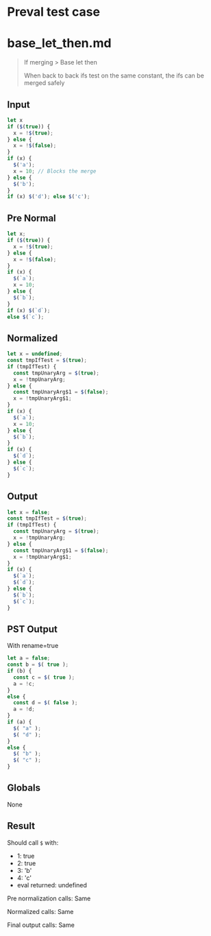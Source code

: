 # Preval test case

# base_let_then.md

> If merging > Base let then
>
> When back to back ifs test on the same constant, the ifs can be merged safely

## Input

`````js filename=intro
let x 
if ($(true)) {
  x = !$(true);
} else {
  x = !$(false);
}
if (x) {
  $('a');
  x = 10; // Blocks the merge
} else {
  $('b');
}
if (x) $('d'); else $('c');
`````

## Pre Normal


`````js filename=intro
let x;
if ($(true)) {
  x = !$(true);
} else {
  x = !$(false);
}
if (x) {
  $(`a`);
  x = 10;
} else {
  $(`b`);
}
if (x) $(`d`);
else $(`c`);
`````

## Normalized


`````js filename=intro
let x = undefined;
const tmpIfTest = $(true);
if (tmpIfTest) {
  const tmpUnaryArg = $(true);
  x = !tmpUnaryArg;
} else {
  const tmpUnaryArg$1 = $(false);
  x = !tmpUnaryArg$1;
}
if (x) {
  $(`a`);
  x = 10;
} else {
  $(`b`);
}
if (x) {
  $(`d`);
} else {
  $(`c`);
}
`````

## Output


`````js filename=intro
let x = false;
const tmpIfTest = $(true);
if (tmpIfTest) {
  const tmpUnaryArg = $(true);
  x = !tmpUnaryArg;
} else {
  const tmpUnaryArg$1 = $(false);
  x = !tmpUnaryArg$1;
}
if (x) {
  $(`a`);
  $(`d`);
} else {
  $(`b`);
  $(`c`);
}
`````

## PST Output

With rename=true

`````js filename=intro
let a = false;
const b = $( true );
if (b) {
  const c = $( true );
  a = !c;
}
else {
  const d = $( false );
  a = !d;
}
if (a) {
  $( "a" );
  $( "d" );
}
else {
  $( "b" );
  $( "c" );
}
`````

## Globals

None

## Result

Should call `$` with:
 - 1: true
 - 2: true
 - 3: 'b'
 - 4: 'c'
 - eval returned: undefined

Pre normalization calls: Same

Normalized calls: Same

Final output calls: Same
